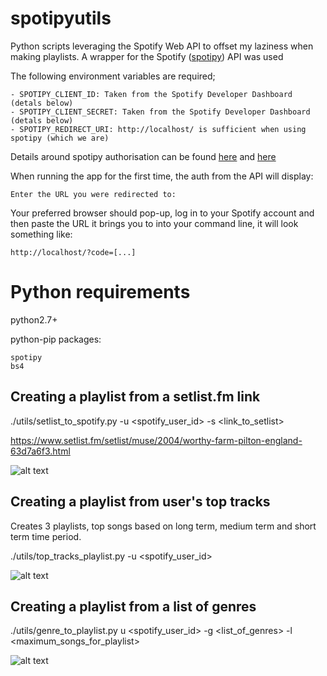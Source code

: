 # spotipyutils

Python scripts leveraging the Spotify Web API to offset my laziness when making playlists. 
A wrapper for the Spotify ([spotipy](https://github.com/plamere/spotipy)) API was used 

The following environment variables are required;

```
- SPOTIPY_CLIENT_ID: Taken from the Spotify Developer Dashboard (detals below)
- SPOTIPY_CLIENT_SECRET: Taken from the Spotify Developer Dashboard (detals below)
- SPOTIPY_REDIRECT_URI: http://localhost/ is sufficient when using spotipy (which we are)
```

Details around spotipy authorisation can be found [here](http://spotipy.readthedocs.io/en/latest/#authorized-requests) and [here](https://developer.spotify.com/documentation/general/guides/app-settings/)

When running the app for the first time, the auth from the API will display:

```
Enter the URL you were redirected to:
```

Your preferred browser should pop-up, log in to your Spotify account and then paste the URL it brings you to into your command line, it will look something like:

```
http://localhost/?code=[...]
```

# Python requirements

python2.7+ 

python-pip packages:

```
spotipy
bs4
```


## Creating a playlist from a setlist.fm link

./utils/setlist_to_spotify.py -u <spotify_user_id> -s <link_to_setlist>

https://www.setlist.fm/setlist/muse/2004/worthy-farm-pilton-england-63d7a6f3.html

![alt text](https://github.com/callrua/setlistToSpotify/blob/master/screencaps/spotify.png)



## Creating a playlist from user's top tracks 

Creates 3 playlists, top songs based on long term, medium term and short term time period.

./utils/top_tracks_playlist.py -u <spotify_user_id>

![alt text](https://github.com/callrua/setlistToSpotify/blob/master/screencaps/top_tracks_playlist.png)


## Creating a playlist from a list of genres
./utils/genre_to_playlist.py u <spotify_user_id> -g <list_of_genres> -l <maximum_songs_for_playlist>

![alt text](https://github.com/callrua/setlistToSpotify/blob/master/screencaps/genre_to_playlist.png)

